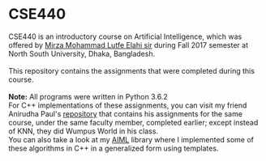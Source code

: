 # CSE440
CSE440 is an introductory course on Artificial Intelligence, which was offered by [Mirza Mohammad Lutfe Elahi sir](http://ece.northsouth.edu/people/lutfe-elahi/) during Fall 2017 semester at North South University, Dhaka, Bangladesh.<br/><br/>
This repository contains the assignments that were completed during this course.<br/><br/>
**Note:** All programs were written in Python 3.6.2<br/>
For C++ implementations of these assignments, you can visit my friend Anirudha Paul's [repository](https://github.com/anirudha-ani/Artificial-Intelligence) that contains his assignments for the same course, under the same faculty member, completed earlier; except instead of KNN, they did Wumpus World in his class. <br/> You can also take a look at my [AIML](https://github.com/maacpiash/AIML) library where I implemented some of these algorithms in C++ in a generalized form using templates.